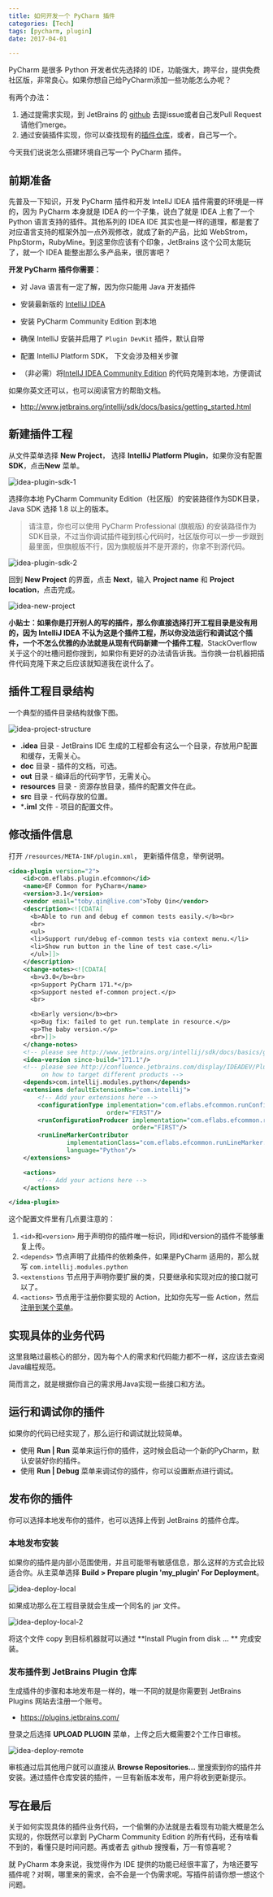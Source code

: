 ```yaml
---
title: 如何开发一个 PyCharm 插件
categories: [Tech]
tags: [pycharm, plugin]
date: 2017-04-01

---
```


PyCharm 是很多 Python 开发者优先选择的 IDE，功能强大，跨平台，提供免费社区版，非常良心。如果你想自己给PyCharm添加一些功能怎么办呢？

<!-- more --> 

有两个办法：

1. 通过提需求实现，到 JetBrains 的 [github](https://github.com/JetBrains/intellij-community/) 去提issue或者自己发Pull Request请他们merge。
2. 通过安装插件实现，你可以查找现有的[插件仓库](https://plugins.jetbrains.com/)，或者，自己写一个。

今天我们说说怎么搭建环境自己写一个 PyCharm 插件。

## 前期准备

先普及一下知识，开发 PyCharm 插件和开发 IntellJ IDEA 插件需要的环境是一样的，因为 PyCharm 本身就是 IDEA 的一个子集，说白了就是 IDEA 上套了一个 Python 语言支持的插件。其他系列的 IDEA IDE 其实也是一样的道理，都是套了对应语言支持的框架外加一点外观修改，就成了新的产品，比如 WebStrom，PhpStorm，RubyMine。到这里你应该有个印象，JetBrains 这个公司太能玩了，就一个 IDEA 能整出那么多产品来，很厉害吧？

**开发 PyCharm 插件你需要：**

- 对 Java  语言有一定了解，因为你只能用 Java 开发插件

- 安装最新版的 [IntelliJ IDEA](https://www.jetbrains.com/idea/)

- 安装 PyCharm Community Edition 到本地

- 确保 IntelliJ 安装并启用了 `Plugin DevKit` 插件，默认自带

- 配置 IntelliJ Platform SDK， 下文会涉及相关步骤

- （非必需）将[IntellJ IDEA Community Edition](https://github.com/JetBrains/intellij-community/) 的代码克隆到本地，方便调试

  

如果你英文还可以，也可以阅读官方的帮助文档。

- http://www.jetbrains.org/intellij/sdk/docs/basics/getting_started.html


## 新建插件工程

从文件菜单选择 **New Project**， 选择 **IntelliJ Platform Plugin**，如果你没有配置**SDK**，点击**New** 菜单。

![idea-plugin-sdk-1](https://tobyqin.github.io/images/idea-plugin-sdk-1.png)



选择你本地 PyCharm Community Edition（社区版）的安装路径作为SDK目录，Java SDK 选择 1.8 以上的版本。

> 请注意，你也可以使用 PyCharm Professional (旗舰版) 的安装路径作为SDK目录，不过当你调试插件碰到核心代码时，社区版你可以一步一步跟到最里面，但旗舰版不行，因为旗舰版并不是开源的，你拿不到源代码。

![idea-plugin-sdk-2](https://tobyqin.github.io/images/idea-plugin-sdk-2.png)

回到 **New Project** 的界面，点击 **Next**，输入 **Project name** 和 **Project location**，点击完成。

![idea-new-project](https://tobyqin.github.io/images/idea-new-project.png)



**小贴士：**如果你是打开别人的写的插件，那么你直接选择打开工程目录是没有用的，因为 IntelliJ IDEA 不认为这是个插件工程，所以你没法运行和调试这个插件，一个不怎么优雅的办法就是**从现有代码新建一个插件工程**，StackOverflow 关于这个的吐槽问题你搜到，如果你有更好的办法请告诉我。当你换一台机器把插件代码克隆下来之后应该就知道我在说什么了。

## 插件工程目录结构

一个典型的插件目录结构就像下图。

![idea-project-structure](https://tobyqin.github.io/images/idea-project-structure.png)

- **.idea** 目录 - JetBrains IDE 生成的工程都会有这么一个目录，存放用户配置和缓存，无需关心。
- **doc** 目录 - 插件的文档，可选。
- **out** 目录 - 编译后的代码字节，无需关心。
- **resources** 目录 - 资源存放目录，插件的配置文件在此。
- **src** 目录 - 代码存放的位置。
- ***.iml** 文件 - 项目的配置文件。

## 修改插件信息

打开 `/resources/META-INF/plugin.xml`， 更新插件信息，举例说明。

```xml
<idea-plugin version="2">
    <id>com.eflabs.plugin.efcommon</id>
    <name>EF Common for PyCharm</name>
    <version>3.1</version>
    <vendor email="toby.qin@live.com">Toby Qin</vendor>
    <description><![CDATA[
      <b>Able to run and debug ef common tests easily.</b><br>
      <br>
      <ul>
      <li>Support run/debug ef-common tests via context menu.</li>
      <li>Show run button in the line of test case.</li>
      </ul>]]>
    </description>
    <change-notes><![CDATA[
      <b>v3.0</b><br>
      <p>Support PyCharm 171.*</p>
      <p>Support nested ef-common project.</p>
      <br>

      <b>Early version</b><br>
      <p>Bug fix: failed to get run.template in resource.</p>
      <p>The baby version.</p>
      <br>]]>
    </change-notes>
    <!-- please see http://www.jetbrains.org/intellij/sdk/docs/basics/getting_started/build_number_ranges.html for description -->
    <idea-version since-build="171.1"/>
    <!-- please see http://confluence.jetbrains.com/display/IDEADEV/Plugin+Compatibility+with+IntelliJ+Platform+Products
         on how to target different products -->
    <depends>com.intellij.modules.python</depends>
    <extensions defaultExtensionNs="com.intellij">
        <!-- Add your extensions here -->
        <configurationType implementation="com.eflabs.efcommon.runConfiguration.EfCommonConfigurationType"
                           order="FIRST"/>
        <runConfigurationProducer implementation="com.eflabs.efcommon.runConfiguration.EfCommonConfigurationProducer"
                                  order="FIRST"/>
        <runLineMarkerContributor
                implementationClass="com.eflabs.efcommon.runLineMarker.EfCommonRunLineMarkerContributor"
                language="Python"/>
    </extensions>

    <actions>
        <!-- Add your actions here -->
    </actions>

</idea-plugin>
```

这个配置文件里有几点要注意的：

1. `<id>`和`<version>` 用于声明你的插件唯一标识，同id和version的插件不能够重复上传。
2. `<depends>` 节点声明了此插件的依赖条件，如果是PyCharm 适用的，那么就写 `com.intellij.modules.python`
3. `<extenstions` 节点用于声明你要扩展的类，只要继承和实现对应的接口就可以了。
4. `<actions>` 节点用于注册你要实现的 Action，比如你先写一些 Action，然后[注册到某个菜单](http://www.jetbrains.org/intellij/sdk/docs/basics/getting_started/creating_an_action.html)。

## 实现具体的业务代码

这里我略过最核心的部分，因为每个人的需求和代码能力都不一样，这应该去查阅Java编程规范。

简而言之，就是根据你自己的需求用Java实现一些接口和方法。

## 运行和调试你的插件

如果你的代码已经实现了，那么运行和调试就比较简单。

- 使用 **Run | Run** 菜单来运行你的插件，这时候会启动一个新的PyCharm，默认安装好你的插件。
- 使用 **Run | Debug**  菜单来调试你的插件，你可以设置断点进行调试。

## 发布你的插件

你可以选择本地发布你的插件，也可以选择上传到 JetBrains 的插件仓库。

### 本地发布安装

如果你的插件是内部小范围使用，并且可能带有敏感信息，那么这样的方式会比较适合你。从主菜单选择 **Build > Prepare plugin 'my_plugin' For Deployment**。

![idea-deploy-local](https://tobyqin.github.io/images/idea-deploy-local.png)

如果成功那么在工程目录就会生成一个同名的 jar 文件。

![idea-deploy-local-2](https://tobyqin.github.io/images/idea-deploy-local-2.png)

将这个文件 copy 到目标机器就可以通过 **Install Plugin from disk ... ** 完成安装。

### 发布插件到 JetBrains Plugin 仓库

生成插件的步骤和本地发布是一样的，唯一不同的就是你需要到 JetBrains Plugins 网站去注册一个账号。

- https://plugins.jetbrains.com/

登录之后选择 **UPLOAD PLUGIN** 菜单，上传之后大概需要2个工作日审核。

![idea-deploy-remote](https://tobyqin.github.io/images/idea-deploy-remote.png)

审核通过后其他用户就可以直接从 **Browse Repositories...** 里搜索到你的插件并安装。通过插件仓库安装的插件，一旦有新版本发布，用户将收到更新提示。

## 写在最后

关于如何实现具体的插件业务代码，一个偷懒的办法就是去看现有功能大概是怎么实现的，你既然可以拿到 PyCharm Community Edition 的所有代码，还有啥看不到的，看懂只是时间问题。再或者去 github 搜搜看，万一有惊喜呢？

就 PyCharm 本身来说，我觉得作为 IDE 提供的功能已经很丰富了，为啥还要写插件呢？对啊，哪里来的需求，会不会是一个伪需求呢。写插件前请你想一想这个问题。